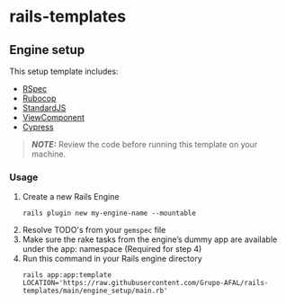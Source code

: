 # rails-templates

## Engine setup

This setup template includes:

- [RSpec](https://rspec.info/)
- [Rubocop](https://rubocop.org/)
- [StandardJS](https://standardjs.com/)
- [ViewComponent](https://viewcomponent.org/)
- [Cypress](https://docs.cypress.io/)

> **_NOTE:_** Review the code before running this template on your machine.

### Usage

1. Create a new Rails Engine
   ```
   rails plugin new my-engine-name --mountable
   ```
2. Resolve TODO's from your `gemspec` file
3. Make sure the rake tasks from the engine’s dummy app are available under the app: namespace (Required for step 4)
4. Run this command in your Rails engine directory
   ```
   rails app:app:template LOCATION='https://raw.githubusercontent.com/Grupo-AFAL/rails-templates/main/engine_setup/main.rb'
   ```
